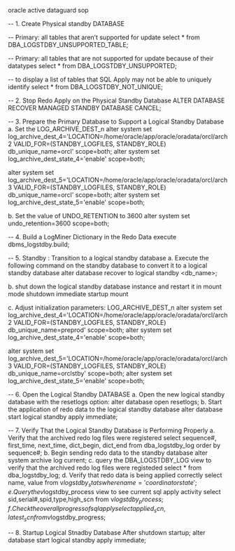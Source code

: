 oracle active dataguard sop


-- 1. Create Physical standby DATABASE

-- Primary: all tables that aren’t supported for update
select * from DBA_LOGSTDBY_UNSUPPORTED_TABLE;

-- Primary: all tables that are not supported for update because of their datatypes
select * from DBA_LOGSTDBY_UNSUPPORTED;

-- to display a list of tables that SQL Apply may not be able to uniquely identify
select * from DBA_LOGSTDBY_NOT_UNIQUE;

-- 2. Stop Redo Apply on the Physical Standby Database
ALTER DATABASE RECOVER MANAGED STANDBY DATABASE CANCEL;

-- 3. Prepare the Primary Database to Support a Logical Standby Database
a. Set the LOG_ARCHIVE_DEST_n
alter system set log_archive_dest_4='LOCATION=/home/oracle/app/oracle/oradata/orcl/arch2 VALID_FOR=(STANDBY_LOGFILES, STANDBY_ROLE) db_unique_name=orcl' scope=both;
alter system set log_archive_dest_state_4='enable' scope=both;

alter system set log_archive_dest_5='LOCATION=/home/oracle/app/oracle/oradata/orcl/arch3 VALID_FOR=(STANDBY_LOGFILES, STANDBY_ROLE) db_unique_name=orcl' scope=both;
alter system set log_archive_dest_state_5='enable' scope=both;

b. Set the value of UNDO_RETENTION to 3600
alter system set undo_retention=3600 scope=both;

-- 4. Build a LogMiner Dictionary in the Redo Data
execute dbms_logstdby.build;

-- 5. Standby : Transition to a logical standby database
a. Execute the following command on the standby database to convert it to a logical standby database
alter database recover to logical standby <db_name>;

b. shut down the logical standby database instance and restart it in mount mode
shutdown immediate
startup mount

c. Adjust initialization parameters: LOG_ARCHIVE_DEST_n 
alter system set log_archive_dest_4='LOCATION=/home/oracle/app/oracle/oradata/orcl/arch2 VALID_FOR=(STANDBY_LOGFILES, STANDBY_ROLE) db_unique_name=preprod' scope=both;
alter system set log_archive_dest_state_4='enable' scope=both;

alter system set log_archive_dest_5='LOCATION=/home/oracle/app/oracle/oradata/orcl/arch3 VALID_FOR=(STANDBY_LOGFILES, STANDBY_ROLE) db_unique_name=orclstby' scope=both;
alter system set log_archive_dest_state_5='enable' scope=both;

-- 6. Open the Logical Standby DATABASE
a. Open the new logical standby database with the resetlogs option:
alter database open resetlogs;
b. Start the application of redo data to the logical standby database
alter database start logical standby apply immediate;

-- 7. Verify That the Logical Standby Database is Performing Properly
a. Verify that the archived redo log files were registered
select sequence#, first_time, next_time, dict_begin, dict_end
from dba_logstdby_log 
order by sequence#;
b. Begin sending redo data to the standby database
alter system archive log current;
c. query the DBA_LOGSTDBY_LOG view to verify that the archived redo log files were registeded
select * from dba_logstdby_log;
d. Verify that redo data is being applied correctly
select name, value from v$logstdby_stats
where name='coordinator state';
e. Query the v$logstdby_process view to see current sql apply activity
select sid,serial#,spid,type,high_scn
from v$logstdby_process;
f. Check the overall progress of sql apply
select applied_scn, latest_scn
from v$logstdby_progress;

-- 8. Startup Logical Stnadby Database After shutdown
startup;
alter database start logical standby apply immediate;